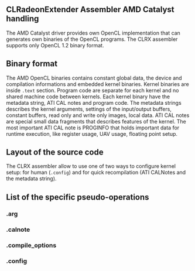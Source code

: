 ## CLRadeonExtender Assembler AMD Catalyst handling

The AMD Catalyst driver provides own OpenCL implementation that can generates
own binaries of the OpenCL programs. The CLRX assembler supports only OpenCL 1.2
binary format.

## Binary format

The AMD OpenCL binaries contains constant global data, the device and compilation
informations and embedded kernel binaries. Kernel binaries are inside `.text` section.
Program code are separate for each kernel and no shared machine code between kernels.
Each kernel binary have the metadata string, ATI CAL notes and program code.
The metadata strings describes the kernel arguments, settings of the
input/output buffers, constant buffers, read only and write only images, local data.
ATI CAL notes are special small data fragments that describes features of the kernel.
The most important ATI CAL note is PROGINFO that holds important data for runtime execution,
like register usage, UAV usage, floating point setup.

## Layout of the source code

The CLRX assembler allow to use one of two ways to configure kernel setup:
for human (`.config`) and for quick recompilation (ATI CALNotes and the metadata string).

## List of the specific pseudo-operations

### .arg

### .calnote

### .compile_options

### .config